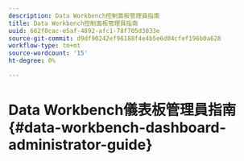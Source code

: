 ```yaml
---
description: Data Workbench控制面板管理員指南
title: Data Workbench控制面板管理員指南
uuid: 662f8cac-e5af-4892-afc1-78f705d3033e
source-git-commit: d9df90242ef96188f4e4b5e6d04cfef196b0a628
workflow-type: tm+mt
source-wordcount: '15'
ht-degree: 0%

---
```



# Data Workbench儀表板管理員指南{#data-workbench-dashboard-administrator-guide}

